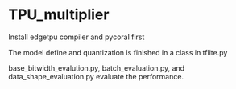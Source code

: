 # TPU_multiplier

Install edgetpu compiler and pycoral first

The model define and quantization is finished in a class in tflite.py

base_bitwidth_evalution.py, batch_evaluation.py, and data_shape_evaluation.py evaluate the performance.
